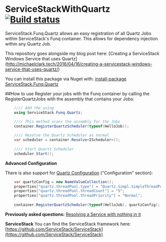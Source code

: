 # ServiceStackWithQuartz  [![Build status](https://ci.appveyor.com/api/projects/status/sfp7sg7gh6x1x580/branch/master?svg=true)](https://ci.appveyor.com/project/CodeRevver/servicestackwithquartz/branch/master)

ServiceStack.Funq.Quartz allows an easy registration of all Quartz Jobs within ServiceStack's Funq container.  This allows for dependency injection within any Quartz Job.

This repository goes alongside my blog post here:  [Creating a ServiceStack Windows Service that uses Quartz] (http://michaelclark.tech/2016/04/16/creating-a-servicestack-windows-service-that-uses-quartz/)

You can install this package via Nuget with: [install-package ServiceStack.Funq.Quartz](https://www.nuget.org/packages/ServiceStack.Funq.Quartz/)

##How to use
Register your jobs with the Funq container by calling the RegisterQuartzJobs with the assembly that contains your Jobs:

```csharp
    //// Add the using
    using ServiceStack.Funq.Quartz;

    //// This method scans the assembly for the Jobs
    container.RegisterQuartzScheduler(typeof(HelloJob));
    
    //// Resolve the Quartz Scheduler as normal
    var scheduler = container.Resolve<IScheduler>();
    
    //// Start Quartz Scheduler
    scheduler.Start();
```

**Advanced Configuration**

There is also support for [Quartz Configuration](http://www.quartz-scheduler.net/documentation/quartz-2.x/quick-start.html) ("Configuration" section):

```csharp
    var quartzConfig = new NameValueCollection();
    properties["quartz.threadPool.type"] = "Quartz.Simpl.SimpleThreadPool, Quartz";
    properties["quartz.threadPool.threadCount"] = "5";
    properties["quartz.threadPool.threadPriority"] = "Normal";
    
    container.RegisterQuartzScheduler(typeof(HelloJob), quartzConfig);
```

**Previously asked questions:**
[Resolving a Service with nothing in it](http://stackoverflow.com/questions/36782158/servicestack-funq-quartz-cannot-instantiating-type)

**ServiceStack**
You can find the ServiceStack framework here:  [https://github.com/ServiceStack/ServiceStack](https://github.com/ServiceStack/ServiceStack)
